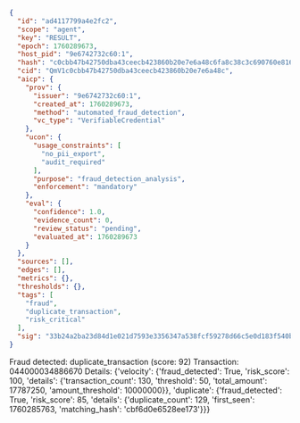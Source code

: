 ```json
{
  "id": "ad4117799a4e2fc2",
  "scope": "agent",
  "key": "RESULT",
  "epoch": 1760289673,
  "host_pid": "9e6742732c60:1",
  "hash": "c0cbb47b42750dba43ceecb423860b20e7e6a48c6fa8c38c3c690760e816b141",
  "cid": "QmV1c0cbb47b42750dba43ceecb423860b20e7e6a48c",
  "aicp": {
    "prov": {
      "issuer": "9e6742732c60:1",
      "created_at": 1760289673,
      "method": "automated_fraud_detection",
      "vc_type": "VerifiableCredential"
    },
    "ucon": {
      "usage_constraints": [
        "no_pii_export",
        "audit_required"
      ],
      "purpose": "fraud_detection_analysis",
      "enforcement": "mandatory"
    },
    "eval": {
      "confidence": 1.0,
      "evidence_count": 0,
      "review_status": "pending",
      "evaluated_at": 1760289673
    }
  },
  "sources": [],
  "edges": [],
  "metrics": {},
  "thresholds": {},
  "tags": [
    "fraud",
    "duplicate_transaction",
    "risk_critical"
  ],
  "sig": "33b24a2ba23d84d1e021d7593e3356347a538fcf59278d66c5e0d183f540b5bb"
}
```

Fraud detected: duplicate_transaction (score: 92)
Transaction: 044000034886670
Details: {'velocity': {'fraud_detected': True, 'risk_score': 100, 'details': {'transaction_count': 130, 'threshold': 50, 'total_amount': 17787250, 'amount_threshold': 10000000}}, 'duplicate': {'fraud_detected': True, 'risk_score': 85, 'details': {'duplicate_count': 129, 'first_seen': 1760285763, 'matching_hash': 'cbf6d0e6528ee173'}}}